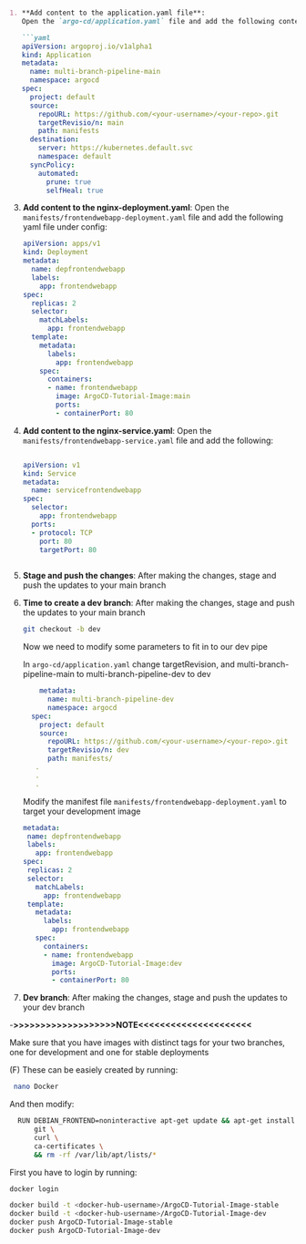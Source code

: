 

```md

1. **Add content to the application.yaml file**:
   Open the `argo-cd/application.yaml` file and add the following content:

   ```yaml
   apiVersion: argoproj.io/v1alpha1
   kind: Application
   metadata:
     name: multi-branch-pipeline-main
     namespace: argocd
   spec:
     project: default
     source:
       repoURL: https://github.com/<your-username>/<your-repo>.git
       targetRevisio/n: main
       path: manifests
     destination:
       server: https://kubernetes.default.svc
       namespace: default
     syncPolicy:
       automated:
         prune: true
         selfHeal: true

   ```


3. **Add content to the nginx-deployment.yaml**:
   Open the `manifests/frontendwebapp-deployment.yaml` file and add the following yaml file under config:
   ```yaml
   apiVersion: apps/v1
   kind: Deployment
   metadata:
     name: depfrontendwebapp
     labels:
       app: frontendwebapp
   spec:
     replicas: 2
     selector:
       matchLabels:
         app: frontendwebapp
     template:
       metadata:
         labels:
           app: frontendwebapp
       spec:
         containers:
         - name: frontendwebapp
           image: ArgoCD-Tutorial-Image:main
           ports:
           - containerPort: 80
   ```

4. **Add content to the nginx-service.yaml**:
   Open the `manifests/frontendwebapp-service.yaml` file and add the following:

   ```yaml

   apiVersion: v1
   kind: Service
   metadata:
     name: servicefrontendwebapp 
   spec:
     selector:
       app: frontendwebapp 
     ports:
     - protocol: TCP
       port: 80
       targetPort: 80
       
   ```

5. **Stage and push the changes**:
    After making the changes, stage and push the updates to your main branch

6. **Time to create a dev branch**:
    After making the changes, stage and push the updates to your main branch
    ```bash
    git checkout -b dev
    ```


    Now we need to modify some parameters to fit in to our dev pipe

    In `argo-cd/application.yaml` change targetRevision, and multi-branch-pipeline-main to multi-branch-pipeline-dev to dev
    
    ```yaml
        metadata:
          name: multi-branch-pipeline-dev
          namespace: argocd
      spec:
        project: default
        source:
          repoURL: https://github.com/<your-username>/<your-repo>.git
          targetRevisio/n: dev
          path: manifests/
       .
       .
       .
    ```

   Modify the manifest file `manifests/frontendwebapp-deployment.yaml` to target your development image
    ```yaml 
   metadata:
     name: depfrontendwebapp
     labels:
       app: frontendwebapp 
   spec:
     replicas: 2
     selector:
       matchLabels:
         app: frontendwebapp
     template:
       metadata:
         labels:
           app: frontendwebapp
       spec:
         containers:
         - name: frontendwebapp
           image: ArgoCD-Tutorial-Image:dev
           ports:
           - containerPort: 80


7. **Dev branch**:
  After making the changes, stage and push the updates to your dev branch


-**>>>>>>>>>>>>>>>>>>>NOTE<<<<<<<<<<<<<<<<<<<<<**

Make sure that you have images with distinct tags for your two branches, one for development and one for stable deployments

(F) These can be easiely created by running:
 ```bash
  nano Docker

  ```
  And then modify:

  ```bash
    RUN DEBIAN_FRONTEND=noninteractive apt-get update && apt-get install -y \
        git \
        curl \
        ca-certificates \
        && rm -rf /var/lib/apt/lists/*

  ```

First you have to login by running:

  ```bash
  docker login 
  ```

  ```bash
  docker build -t <docker-hub-username>/ArgoCD-Tutorial-Image-stable
  docker build -t <docker-hub-username>/ArgoCD-Tutorial-Image-dev
  docker push ArgoCD-Tutorial-Image-stable
  docker push ArgoCD-Tutorial-Image-dev
  ```
```
